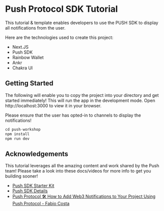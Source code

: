 
# Push Protocol SDK Tutorial

This tutorial & template enables developers to use the PUSH SDK to display all notifications from the user.


Here are the technologies used to create this project: 
- Next.JS 
- Push SDK
- Rainbow Wallet
- Ankr 
- Chakra UI

## Getting Started

The following will enable you to copy the project into your directory and get started immediately! This will run the app in the development mode.
Open http://localhost:3000 to view it in your browser.

Please ensure that the user has opted-in to channels to display the notifications!

```typescript
cd push-workshop
npm install
npm run dev
```

## Acknowledgements

This tutorial leverages all the amazing content and work shared by the Push team! Please take a look into these docs/videos for more info to get you building sooner!

 - [Push SDK Starter Kit](https://docs-developers.push.org/developer-tooling/epns-sdk/epns-sdk-starter-kit)
 - [Push SDK Details](https://docs-developers.push.org/developer-tooling/epns-sdk/sdk-packages-details)
 - [Push Protocol 🛠 How to Add Web3 Notifications to Your Project Using Push Protocol - Fabio Costa](https://www.youtube.com/watch?v=h0I7QrRHKzs&t=2394s)


